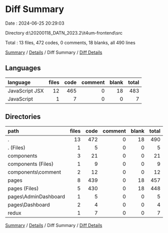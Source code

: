 # Diff Summary

Date : 2024-06-25 20:29:03

Directory d:\\20200118_DATN_2023.2\\it4um-frontend\\src

Total : 13 files,  472 codes, 0 comments, 18 blanks, all 490 lines

[Summary](results.md) / [Details](details.md) / Diff Summary / [Diff Details](diff-details.md)

## Languages
| language | files | code | comment | blank | total |
| :--- | ---: | ---: | ---: | ---: | ---: |
| JavaScript JSX | 12 | 465 | 0 | 18 | 483 |
| JavaScript | 1 | 7 | 0 | 0 | 7 |

## Directories
| path | files | code | comment | blank | total |
| :--- | ---: | ---: | ---: | ---: | ---: |
| . | 13 | 472 | 0 | 18 | 490 |
| . (Files) | 1 | 5 | 0 | 0 | 5 |
| components | 3 | 21 | 0 | 0 | 21 |
| components (Files) | 1 | 9 | 0 | 0 | 9 |
| components\\comment | 2 | 12 | 0 | 0 | 12 |
| pages | 8 | 439 | 0 | 18 | 457 |
| pages (Files) | 5 | 430 | 0 | 18 | 448 |
| pages\\AdminDashboard | 1 | 5 | 0 | 0 | 5 |
| pages\\Dashboard | 2 | 4 | 0 | 0 | 4 |
| redux | 1 | 7 | 0 | 0 | 7 |

[Summary](results.md) / [Details](details.md) / Diff Summary / [Diff Details](diff-details.md)